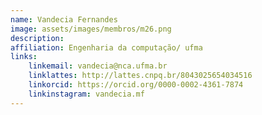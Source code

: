 ```yaml
---
name: Vandecia Fernandes 
image: assets/images/membros/m26.png
description: 
affiliation: Engenharia da computação/ ufma
links:
	linkemail: vandecia@nca.ufma.br
	linklattes: http://lattes.cnpq.br/8043025654034516
	linkorcid: https://orcid.org/0000-0002-4361-7874
	linkinstagram: vandecia.mf
---
```


